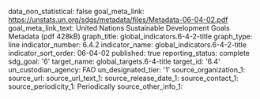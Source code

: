 data_non_statistical: false
goal_meta_link: https://unstats.un.org/sdgs/metadata/files/Metadata-06-04-02.pdf
goal_meta_link_text: United Nations Sustainable Development Goals Metadata (pdf 428kB)
graph_title: global_indicators.6-4-2-title
graph_type: line
indicator_number: 6.4.2
indicator_name: global_indicators.6-4-2-title
indicator_sort_order: 06-04-02
published: true
reporting_status: complete
sdg_goal: '6'
target_name: global_targets.6-4-title
target_id: '6.4'
un_custodian_agency: FAO
un_designated_tier: '1'
source_organization_1: 
source_url: 
source_url_text_1: 
source_release_date_1: 
source_contact_1: 
source_periodicity_1: Periodically
source_other_info_1: 
